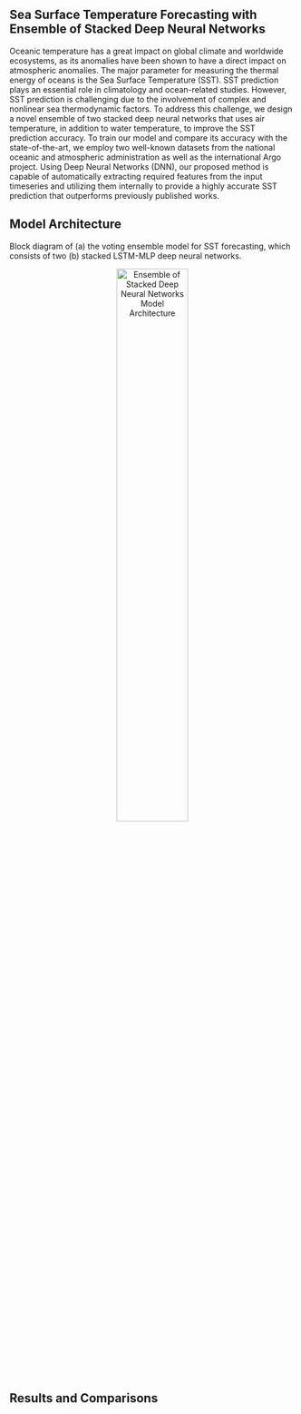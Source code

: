 ## Sea Surface Temperature Forecasting with Ensemble of Stacked Deep Neural Networks
Oceanic temperature has a great impact on global climate and worldwide ecosystems, as its anomalies have been shown to have a direct impact on atmospheric anomalies. The major parameter for measuring the thermal energy of oceans is the Sea Surface Temperature (SST). SST prediction plays an essential role in climatology and ocean-related studies. However, SST prediction is challenging due to the involvement of complex and nonlinear sea thermodynamic factors. To address this challenge,
we design a novel ensemble of two stacked deep neural networks that uses air temperature, in addition to water temperature, to improve the SST prediction accuracy.
To train our model and compare its accuracy with the state-of-the-art, we employ two well-known datasets from the national oceanic and atmospheric administration as well as the international Argo project. Using Deep Neural Networks (DNN), our proposed method is capable of automatically extracting required features from the input timeseries and utilizing them internally to provide a highly accurate SST prediction that outperforms previously published works.

## Model Architecture
Block diagram of (a) the voting ensemble model for SST forecasting, which consists of two (b) stacked LSTM-MLP deep neural networks.
<p align="center">
  <img src=https://user-images.githubusercontent.com/65441107/124379851-bc108280-dcfc-11eb-9848-a4f81567baa0.png max-width="500" width=50% title="Ensemble of Stacked Deep Neural Networks Model Architecture">
</p>


## Results and Comparisons

## 
